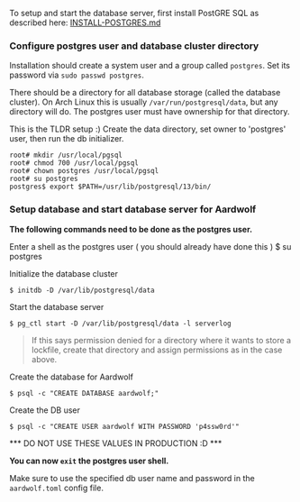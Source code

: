 To setup and start the database server, first install PostGRE SQL as described here:
[INSTALL-POSTGRES.md](INSTALL-POSTGRES.md)

### Configure postgres user and database cluster directory ##

Installation should create a system user and a group called `postgres`.
Set its password via `sudo passwd postgres`.

There should be a directory for all database storage (called the database cluster).
On Arch Linux this is usually `/var/run/postgresql/data`, but any directory will do.
The postgres user must have ownership for that directory.


This is the TLDR setup :)
Create the data directory, set owner to 'postgres' user, then run the db initializer.

```
root# mkdir /usr/local/pgsql
root# chmod 700 /usr/local/pgsql
root# chown postgres /usr/local/pgsql
root# su postgres
postgres$ export $PATH=/usr/lib/postgresql/13/bin/
```

### Setup database and start database server for Aardwolf ##

**The following commands need to be done as the postgres user.**

Enter a shell as the postgres user ( you should already have done this )
       $ su postgres

Initialize the database cluster

    $ initdb -D /var/lib/postgresql/data

Start the database server

    $ pg_ctl start -D /var/lib/postgresql/data -l serverlog

> If this says permission denied for a directory where it wants to store a lockfile, create that directory and assign permissions as in the case above.

Create the database for Aardwolf

    $ psql -c "CREATE DATABASE aardwolf;"

Create the DB user

    $ psql -c "CREATE USER aardwolf WITH PASSWORD 'p4ssw0rd'"

*** DO NOT USE THESE VALUES IN PRODUCTION :D ***

**You can now `exit` the postgres user shell.**

Make sure to use the specified db user name and password in the `aardwolf.toml` config file.
